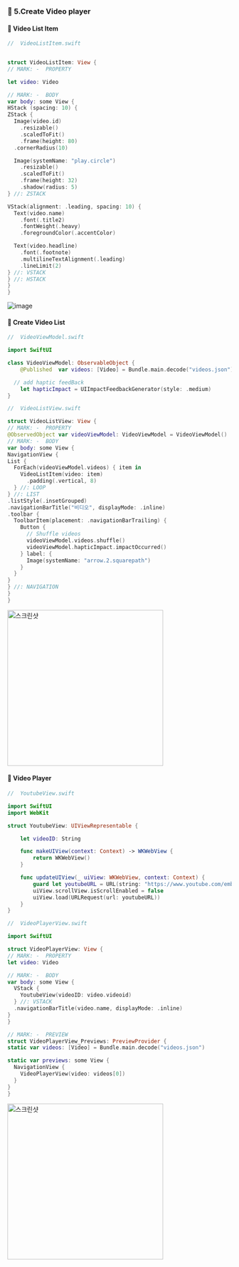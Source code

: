 ### 🔷 5.Create Video player

#### 🔶 Video List Item

```swift
//  VideoListItem.swift


struct VideoListItem: View {
// MARK: -  PROPERTY

let video: Video

// MARK: -  BODY
var body: some View {
HStack (spacing: 10) {
ZStack {
  Image(video.id)
    .resizable()
    .scaledToFit()
    .frame(height: 80)
  .cornerRadius(10)

  Image(systemName: "play.circle")
    .resizable()
    .scaledToFit()
    .frame(height: 32)
    .shadow(radius: 5)
} //: ZSTACK

VStack(alignment: .leading, spacing: 10) {
  Text(video.name)
    .font(.title2)
    .fontWeight(.heavy)
    .foregroundColor(.accentColor)

  Text(video.headline)
    .font(.footnote)
    .multilineTextAlignment(.leading)
    .lineLimit(2)
} //: VSTACK
} //: HSTACK
}
}
```

![image](https://user-images.githubusercontent.com/28912774/154183244-808356c0-27a0-4d24-aaa6-1006cffa13af.png)

#### 🔶 Create Video List

```swift
//  VideoViewModel.swift

import SwiftUI

class VideoViewModel: ObservableObject {
	@Published  var videos: [Video] = Bundle.main.decode("videos.json")

  // add haptic feedBack
	let hapticImpact = UIImpactFeedbackGenerator(style: .medium)
}
```

```swift
//  VideoListView.swift

struct VideoListView: View {
// MARK: -  PROPERTY
@ObservedObject var videoViewModel: VideoViewModel = VideoViewModel()
// MARK: -  BODY
var body: some View {
NavigationView {
List {
  ForEach(videoViewModel.videos) { item in
    VideoListItem(video: item)
      .padding(.vertical, 8)
  } //: LOOP
} //: LIST
.listStyle(.insetGrouped)
.navigationBarTitle("비디오", displayMode: .inline)
.toolbar {
  ToolbarItem(placement: .navigationBarTrailing) {
    Button {
      // Shuffle videos
      videoViewModel.videos.shuffle()
      videoViewModel.hapticImpact.impactOccurred()
    } label: {
      Image(systemName: "arrow.2.squarepath")
    }
  }
}
} //: NAVIGATION
}
}
```

<img height="350" alt="스크린샷" src="https://user-images.githubusercontent.com/28912774/154186518-61ec6f79-db79-4dc4-95f3-3f734577ee2b.gif">

#### 🔶 Video Player

```swift
//  YoutubeView.swift

import SwiftUI
import WebKit

struct YoutubeView: UIViewRepresentable {

	let videoID: String

	func makeUIView(context: Context) -> WKWebView {
		return WKWebView()
	}

	func updateUIView(_ uiView: WKWebView, context: Context) {
		guard let youtubeURL = URL(string: "https://www.youtube.com/embed/\(videoID)") else { return }
		uiView.scrollView.isScrollEnabled = false
		uiView.load(URLRequest(url: youtubeURL))
	}
}

```

```swift
//  VideoPlayerView.swift

import SwiftUI

struct VideoPlayerView: View {
// MARK: -  PROPERTY
let video: Video

// MARK: -  BODY
var body: some View {
  VStack {
    YoutubeView(videoID: video.videoid)
  } //: VSTACK
  .navigationBarTitle(video.name, displayMode: .inline)
}
}

// MARK: -  PREVIEW
struct VideoPlayerView_Previews: PreviewProvider {
static var videos: [Video] = Bundle.main.decode("videos.json")

static var previews: some View {
  NavigationView {
    VideoPlayerView(video: videos[0])
  }
}
}

```

<img height="350" alt="스크린샷" src="https://user-images.githubusercontent.com/28912774/154196852-e01f8a82-333a-409e-9d28-0853ee09182c.gif">
